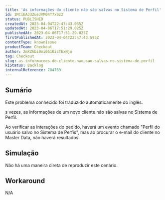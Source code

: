 ```yaml
---
title: 'As informações do cliente não são salvas no Sistema de Perfil'
id: 1MCiEAJ3ZueJVM04T7x9z2
status: PUBLISHED
createdAt: 2023-04-04T22:47:43.035Z
updatedAt: 2023-04-06T17:51:29.025Z
publishedAt: 2023-04-06T17:51:29.025Z
firstPublishedAt: 2023-04-04T22:47:43.593Z
contentType: knownIssue
productTeam: Checkout
author: 2mXZkbi0oi061KicTExNjo
tag: Checkout
slug: as-informacoes-do-cliente-nao-sao-salvas-no-sistema-de-perfil
kiStatus: Backlog
internalReference: 784763
---
```


## Sumário

<div class="alert alert-info">
  <p>Este problema conhecido foi traduzido automaticamente do inglês.</p>
</div>


s vezes, as informações de um novo cliente não são salvas no Sistema de Perfil.

Ao verificar as interações do pedido, haverá um evento chamado "Perfil do usuário salvo no Sistema de Perfis", mas ao procurar o e-mail do cliente no Master Data, não haverá resultados.


##

## Simulação


Não há uma maneira direta de reproduzir este cenário.


##

## Workaround


N/A



